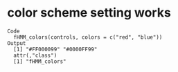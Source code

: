 # color scheme setting works

    Code
      fHMM_colors(controls, colors = c("red", "blue"))
    Output
      [1] "#FF000099" "#0000FF99"
      attr(,"class")
      [1] "fHMM_colors"

